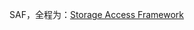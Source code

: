 SAF，全程为：[Storage Access Framework](https://developer.android.com/guide/topics/providers/document-provider)